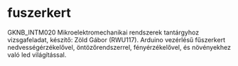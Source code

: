 # fuszerkert

GKNB_INTM020 Mikroelektromechanikai rendszerek tantárgyhoz vizsgafeladat, készítő: Zöld Gábor (RWU117).
Arduino vezérlésű fűszerkert nedvességérzékelővel, öntözőrendszerrel, fényérzékelővel, és növényekhez való led világítással.
